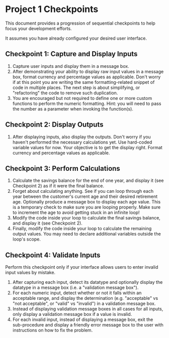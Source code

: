 # Project 1 Checkpoints

This document provides a progression of sequential checkpoints to help focus your development efforts.

It assumes you have already configured your desired user interface.

## Checkpoint 1: Capture and Display Inputs

  1. Capture user inputs and display them in a message box.
  2. After demonstrating your ability to display raw input values in a message box, format currency and percentage values as applicable. Don't worry if at this point you are writing the same formatting-related snippet of code in multiple places. The next step is about simplifying, or "refactoring" the code to remove such duplication.
  3. You are encouraged but not required to define one or more custom functions to perform the numeric formatting. Hint: you will need to pass the number as a parameter when invoking the function(s).

## Checkpoint 2: Display Outputs

  1. After displaying inputs, also display the outputs. Don't worry if you haven't performed the necessary calculations yet. Use hard-coded variable values for now. Your objective is to get the display right. Format currency and percentage values as applicable.

## Checkpoint 3: Perform Calculations

  1. Calculate the savings balance for the end of one year, and display it (see Checkpoint 2) as if it were the final balance.
  2. Forget about calculating anything. See if you can loop through each year between the customer's current age and their desired retirement age. Optionally produce a message box to display each age value. This is a temporary check to make sure you are looping properly. Make sure to increment the age to avoid getting stuck in an infinite loop!
  3. Modify the code inside your loop to calculate the final savings balance, and display it (see Checkpoint 2).
  4. Finally, modify the code inside your loop to calculate the remaining output values. You may need to declare additional variables outside the loop's scope.

## Checkpoint 4: Validate Inputs

Perform this checkpoint only if your interface allows users to enter invalid input values by mistake.

  1. After capturing each input, detect its datatype and optionally display the datatype in a message box (i.e. a "validation message box").
  2. For each numeric input, detect whether or not it falls within an acceptable range, and display the determination (e.g. "acceptable" vs "not acceptable", or "valid" vs "invalid") in a validation message box.
  3. Instead of displaying validation message boxes in all cases for all inputs, only display a validation message box if a value is invalid.
  4. For each invalid input, instead of displaying a message box, exit the sub-procedure and display a friendly error message box to the user with instructions on how to fix the problem.
